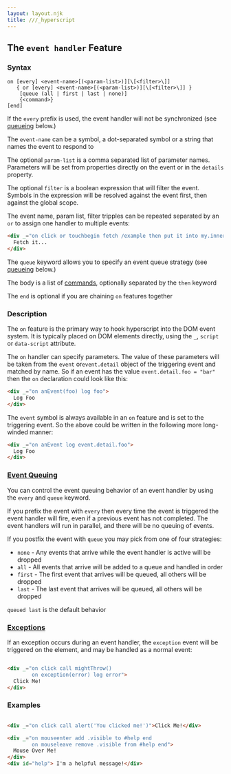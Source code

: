 ```yaml
---
layout: layout.njk
title: ///_hyperscript
---
```


## The `event handler` Feature

### Syntax

```ebnf
on [every] <event-name>[(<param-list>)][\[<filter>\]]
   { or [every] <event-name>[(<param-list>)][\[<filter>\]] }
    [queue (all | first | last | none)]
    {<command>} 
[end]
```

If the `every` prefix is used, the event handler will not be synchronized (see [queueing](#queueing) below.)

The `event-name` can be a symbol, a dot-separated symbol or a string that names the event to respond to

The optional `param-list` is a comma separated list of parameter names.  Parameters will be set from properties directly 
on the event or in the `details` property.

The optional `filter` is a boolean expression that will filter the event.  Symbols in the expression will be resolved
against the event first, then against the global scope.

The event name, param list, filter tripples can be repeated separated by an `or` to assign one handler to multiple events:

```html
<div _="on click or touchbegin fetch /example then put it into my.innerHTML">
  Fetch it...
</div>
```

The `queue` keyword allows you to specify an event queue strategy (see [queueing](#queueing) below.)

The body is a list of [commands](/docs#commands), optionally separated by the `then` keyword

The `end` is optional if you are chaining `on` features together

### Description

The `on` feature is the primary way to hook hyperscript into the DOM event system.  It is typically placed on
DOM elements directly, using the `_`, `script` or `data-script` attribute.

The `on` handler can specify parameters.  The value of these parameters will be taken from the `event` or`event.detail` object of
the triggering event and matched by name.  So if an event has the value `event.detail.foo = "bar"` then the `on` declaration
could look like this:

```html
<div _="on anEvent(foo) log foo">
  Log Foo
</div>
```

The `event` symbol is always available in an `on` feature and is set to the triggering event.  So the above could
be written in the following more long-winded manner:

```html
<div _="on anEvent log event.detail.foo">
  Log Foo
</div>
```

### <a name="queueing"></a>[Event Queuing](#queueing)

You can control the event queuing behavior of an event handler by using the `every` and `queue` keyword.

If you prefix the event with `every` then every time the event is triggered the event handler will fire, even
if a previous event has not completed.  The event handlers will run in parallel, and there will be no
queuing of events.

If you postfix the event with `queue` you may pick from one of four strategies:

* `none` - Any events that arrive while the event handler is active will be dropped
* `all` - All events that arrive will be added to a queue and handled in order
* `first` - The first event that arrives will be queued, all others will be dropped
* `last` - The last event that arrives will be queued, all others will be dropped

`queued last` is the default behavior 

### <a name="exceptions"></a>[Exceptions](#exceptions)

If an exception occurs during an event handler, the `exception` event will be triggered on the element, and may 
be handled as a normal event:

```html

<div _="on click call mightThrow()
        on exception(error) log error">
  Click Me!
</div>
```

### Examples

```html

<div _="on click call alert('You clicked me!')">Click Me!</div>

<div _="on mouseenter add .visible to #help end
        on mouseleave remove .visible from #help end">
  Mouse Over Me!
</div>
<div id="help"> I'm a helpful message!</div>

```


